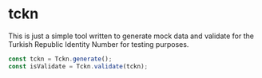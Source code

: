 # tckn

This is just a simple tool written to generate mock data and validate for the Turkish Republic Identity Number for testing purposes.<br>

```js
const tckn = Tckn.generate();
const isValidate = Tckn.validate(tckn);
```